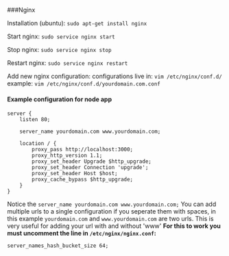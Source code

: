 ###Nginx

Installation (ubuntu):
`sudo apt-get install nginx`

Start nginx:
`sudo service nginx start`

Stop nginx:
`sudo service nginx stop`

Restart nginx:
`sudo service nginx restart`

 
Add new nginx configuration:
configurations live in: `vim /etc/nginx/conf.d/`
example: `vim /etc/nginx/conf.d/yourdomain.com.conf`

#### Example configuration for node app
```
server {
    listen 80;

    server_name yourdomain.com www.yourdomain.com;

    location / {
        proxy_pass http://localhost:3000;
        proxy_http_version 1.1;
        proxy_set_header Upgrade $http_upgrade;
        proxy_set_header Connection 'upgrade';
        proxy_set_header Host $host;
        proxy_cache_bypass $http_upgrade;
    }
}
```
Notice the `server_name yourdomain.com www.yourdomain.com;` You can add multiple urls to a single configuration if you seperate them with spaces, in this example `yourdomain.com` and `www.yourdomain.com` are two urls. 
This is very useful for adding your url with and without 'www'
**For this to work you must uncomment the line in `/etc/nginx/nginx.conf`:**
```
server_names_hash_bucket_size 64;
```
